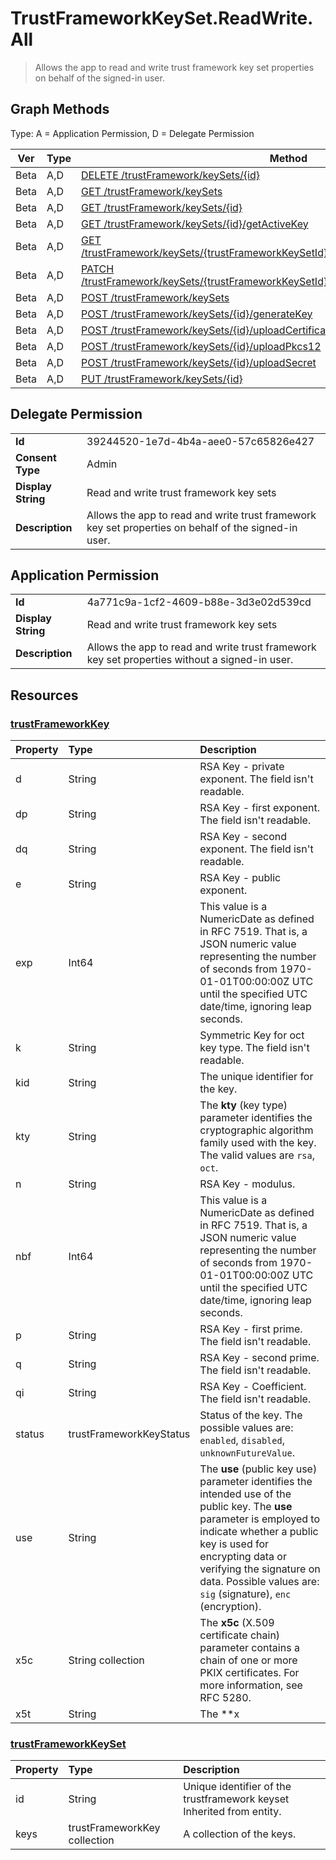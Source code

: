 # TrustFrameworkKeySet.ReadWrite.All

> Allows the app to read and write trust framework key set properties on behalf of the signed-in user.
## Graph Methods

Type: A = Application Permission, D = Delegate Permission

|Ver|Type|Method|
|-------|----|------|
|Beta|A,D|[DELETE /trustFramework/keySets/{id}](https://docs.microsoft.com/graph/api/trustframeworkkeyset-delete?view=graph-rest-beta&tabs=http)|
|Beta|A,D|[GET /trustFramework/keySets](https://docs.microsoft.com/graph/api/trustframework-list-keysets?view=graph-rest-beta&tabs=http)|
|Beta|A,D|[GET /trustFramework/keySets/{id}](https://docs.microsoft.com/graph/api/trustframeworkkeyset-get?view=graph-rest-beta&tabs=http)|
|Beta|A,D|[GET /trustFramework/keySets/{id}/getActiveKey](https://docs.microsoft.com/graph/api/trustframeworkkeyset-getactivekey?view=graph-rest-beta&tabs=http)|
|Beta|A,D|[GET /trustFramework/keySets/{trustFrameworkKeySetId}/keys_v2/{trustFrameworkKey_v2Id}](https://docs.microsoft.com/graph/api/trustframeworkkey_v2-get?view=graph-rest-beta&tabs=http)|
|Beta|A,D|[PATCH /trustFramework/keySets/{trustFrameworkKeySetId}/keys_v2/{trustFrameworkKey_v2Id}](https://docs.microsoft.com/graph/api/trustframeworkkey_v2-update?view=graph-rest-beta&tabs=http)|
|Beta|A,D|[POST /trustFramework/keySets](https://docs.microsoft.com/graph/api/trustframework-post-keysets?view=graph-rest-beta&tabs=http)|
|Beta|A,D|[POST /trustFramework/keySets/{id}/generateKey](https://docs.microsoft.com/graph/api/trustframeworkkeyset-generatekey?view=graph-rest-beta&tabs=http)|
|Beta|A,D|[POST /trustFramework/keySets/{id}/uploadCertificate](https://docs.microsoft.com/graph/api/trustframeworkkeyset-uploadcertificate?view=graph-rest-beta&tabs=http)|
|Beta|A,D|[POST /trustFramework/keySets/{id}/uploadPkcs12](https://docs.microsoft.com/graph/api/trustframeworkkeyset-uploadpkcs12?view=graph-rest-beta&tabs=http)|
|Beta|A,D|[POST /trustFramework/keySets/{id}/uploadSecret](https://docs.microsoft.com/graph/api/trustframeworkkeyset-uploadsecret?view=graph-rest-beta&tabs=http)|
|Beta|A,D|[PUT /trustFramework/keySets/{id}](https://docs.microsoft.com/graph/api/trustframeworkkeyset-update?view=graph-rest-beta&tabs=http)|
## Delegate Permission
|||
|-|-|
|**Id**|39244520-1e7d-4b4a-aee0-57c65826e427|
|**Consent Type**|Admin|
|**Display String**|Read and write trust framework key sets|
|**Description**|Allows the app to read and write trust framework key set properties on behalf of the signed-in user.|
## Application Permission
|||
|-|-|
|**Id**|4a771c9a-1cf2-4609-b88e-3d3e02d539cd|
|**Display String**|Read and write trust framework key sets|
|**Description**|Allows the app to read and write trust framework key set properties without a signed-in user.|
## Resources
### [trustFrameworkKey ](https://docs.microsoft.com/graph/api/resources/trustframeworkkey?view=graph-rest-1.0&tabs=http)
|Property|Type|Description|
|:---|:---|:---|
|d|String|RSA Key - private exponent. The field isn't readable.|
|dp|String|RSA Key - first exponent. The field isn't readable.|
|dq|String|RSA Key - second exponent. The field isn't readable.|
|e|String|RSA Key - public exponent. |
|exp|Int64|This value is a NumericDate as defined in RFC 7519. That is, a JSON numeric value representing the number of seconds from 1970-01-01T00:00:00Z UTC until the specified UTC date/time, ignoring leap seconds.|
|k|String|Symmetric Key for oct key type. The field isn't readable.|
|kid|String|The unique identifier for the key.|
|kty|String|The **kty** (key type) parameter identifies the cryptographic algorithm family used with the key. The valid values are `rsa`, `oct`.|
|n|String|RSA Key - modulus.|
|nbf|Int64|This value is a NumericDate as defined in RFC 7519. That is, a JSON numeric value representing the number of seconds from 1970-01-01T00:00:00Z UTC until the specified UTC date/time, ignoring leap seconds.|
|p|String|RSA Key - first prime. The field isn't readable.|
|q|String|RSA Key - second prime. The field isn't readable.|
|qi|String|RSA Key - Coefficient. The field isn't readable.|
|status|trustFrameworkKeyStatus|Status of the key. The possible values are: `enabled`, `disabled`, `unknownFutureValue`.|
|use|String|The **use** (public key use) parameter identifies the intended use of the public key. The **use** parameter is employed to indicate whether a public key is used for encrypting data or verifying the signature on data. Possible values are: `sig` (signature), `enc` (encryption).|
|x5c|String collection|The **x5c** (X.509 certificate chain) parameter contains a chain of one or more PKIX certificates. For more information, see RFC 5280.|
|x5t|String|The **x
### [trustFrameworkKeySet ](https://docs.microsoft.com/graph/api/resources/trustframeworkkeyset?view=graph-rest-1.0&tabs=http)
|Property|Type|Description|
|:---|:---|:---|
|id|String|Unique identifier of the trustframework keyset Inherited from entity.|
|keys|trustFrameworkKey collection|A collection of the keys.|
